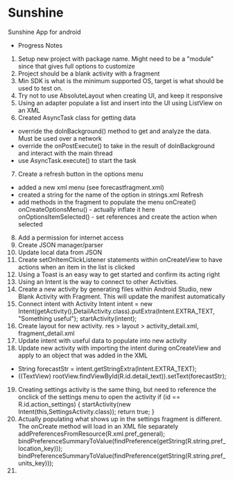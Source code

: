 Sunshine
========

Sunshine App for android


* Progress Notes

1. Setup new project with package name. Might need to be a "module" since that gives full options to customize
2. Project should be a blank activity with a fragment
3. Min SDK is what is the minimum supported OS, target is what should be used to test on.
4. Try not to use AbsoluteLayout when creating UI, and keep it responsive
5. Using an adapter populate a list and insert into the UI using ListView on an XML
6. Created AsyncTask class for getting data
 - override the doInBackground() method to get and analyze the data. Must be used over a network
 - override the onPostExecute() to take in the result of doInBackground and interact with the main thread
 - use AsyncTask.execute() to start the task
7. Create a refresh button in the options menu
 - added a new xml menu (see forecastfragment.xml)
 - created a string for the name of the option in strings.xml
    <string name="action_refresh">Refresh</string>
 - add methods in the fragment to populate the menu
    onCreate()
    onCreateOptionsMenu() - actually inflate it here
    onOptionsItemSelected() - set references and create the action when selected
8. Add a permission for internet access
    <uses-permission android:name="android.permission.INTERNET"/>
9. Create JSON manager/parser
10. Update local data from JSON
11. Create setOnItemClickListener statements within onCreateView to have actions when an item in the list is clicked
12. Using a Toast is an easy way to get started and confirm its acting right
13. Using an Intent is the way to connect to other Activities.
14. Create a new activity by generating files within Android Studio, new Blank Activity with Fragment. This will update the manifest automatically
15. Connect intent with Activity
    Intent intent = new Intent(getActivity(),DetailActivity.class).putExtra(Intent.EXTRA_TEXT, "Something useful");
    startActivity(intent);
16. Create layout for new activity. res > layout > activity_detail.xml, fragment_detail.xml
17. Update intent with useful data to populate into new activity
18. Update new activity with importing the intent during onCreateView and apply to an object that was added in the XML
 - String forecastStr = intent.getStringExtra(Intent.EXTRA_TEXT);
 - ((TextView) rootView.findViewById(R.id.detail_text)).setText(forecastStr);
19. Creating settings activity is the same thing, but need to reference the onclick of the settings menu to open the activity
    if (id == R.id.action_settings) {
        startActivity(new Intent(this,SettingsActivity.class));
        return true;
    }
20. Actually populating what shows up in the settings fragment is different. The onCreate method will load in an XML file separately
    addPreferencesFromResource(R.xml.pref_general);
    bindPreferenceSummaryToValue(findPreference(getString(R.string.pref_location_key)));
    bindPreferenceSummaryToValue(findPreference(getString(R.string.pref_units_key)));
21.